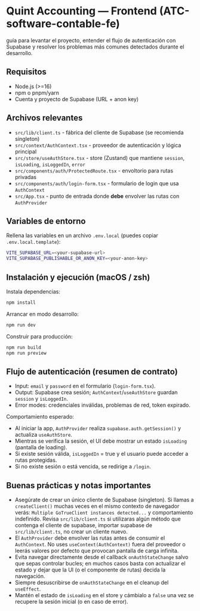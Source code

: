 # Quint Accounting — Frontend (ATC-software-contable-fe)

guía para levantar el proyecto, entender el flujo de autenticación con Supabase y resolver los problemas más comunes detectados durante el desarrollo.

## Requisitos
- Node.js (>=16)
- npm o pnpm/yarn
- Cuenta y proyecto de Supabase (URL + anon key)

## Archivos relevantes
- `src/lib/client.ts` - fábrica del cliente de Supabase (se recomienda singleton)
- `src/context/AuthContext.tsx` - proveedor de autenticación y lógica principal
- `src/store/useAuthStore.tsx` - store (Zustand) que mantiene `session`, `isLoading`, `isLoggedIn`, `error`
- `src/components/auth/ProtectedRoute.tsx` - envoltorio para rutas privadas
- `src/components/auth/login-form.tsx` - formulario de login que usa `AuthContext`
- `src/App.tsx` - punto de entrada donde **debe** envolver las rutas con `AuthProvider`

## Variables de entorno
Rellena las variables en un archivo `.env.local` (puedes copiar `.env.local.template`):

```bash
VITE_SUPABASE_URL=<your-supabase-url>
VITE_SUPABASE_PUBLISHABLE_OR_ANON_KEY=<your-anon-key>
```

## Instalación y ejecución (macOS / zsh)
Instala dependencias:

```bash
npm install
```

Arrancar en modo desarrollo:

```bash
npm run dev
```

Construir para producción:

```bash
npm run build
npm run preview
```

## Flujo de autenticación (resumen de contrato)
- Input: `email` y `password` en el formulario (`login-form.tsx`).
- Output: Supabase crea sesión; `AuthContext`/`useAuthStore` guardan `session` y `isLoggedIn`.
- Error modes: credenciales inválidas, problemas de red, token expirado.

Comportamiento esperado:
- Al iniciar la app, `AuthProvider` realiza `supabase.auth.getSession()` y actualiza `useAuthStore`.
- Mientras se verifica la sesión, el UI debe mostrar un estado `isLoading` (pantalla de loading).
- Si existe sesión válida, `isLoggedIn` = true y el usuario puede acceder a rutas protegidas.
- Si no existe sesión o está vencida, se redirige a `/login`.

## Buenas prácticas y notas importantes
- Asegúrate de crear un único cliente de Supabase (singleton). Si llamas a `createClient()` muchas veces en el mismo contexto de navegador verás: `Multiple GoTrueClient instances detected...` y comportamiento indefinido. Revisa `src/lib/client.ts` si utilizaras algún método que contenga el cliente de supabase, importar supabase de `src/lib/client.ts`, no crear un cliente nuevo.
- El `AuthProvider` debe envolver las rutas antes de consumir el `AuthContext`. No uses `useContext(AuthContext)` fuera del proveedor o leerás valores por defecto que provocan pantalla de carga infinita.
- Evita navegar directamente desde el callback `onAuthStateChange` salvo que sepas controlar bucles; en muchos casos basta con actualizar el estado y dejar que la UI (o el componente de rutas) decida la navegación.
- Siempre desuscribirse de `onAuthStateChange` en el cleanup del `useEffect`.
- Mantén el estado de `isLoading` en el store y cámbialo a `false` una vez se recupere la sesión inicial (o en caso de error).